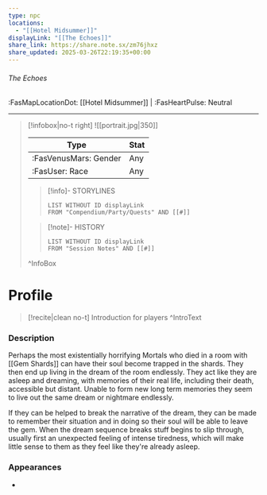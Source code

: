 ```yaml
---
type: npc
locations:
  - "[[Hotel Midsummer]]"
displayLink: "[[The Echoes]]"
share_link: https://share.note.sx/zm76jhxz
share_updated: 2025-03-26T22:19:35+00:00
---
```

###### The Echoes
<span class="sub2">:FasMapLocationDot: [[Hotel Midsummer]] | :FasHeartPulse: Neutral </span>
___

> [!infobox|no-t right]
> ![[portrait.jpg|350]]
>
> | Type | Stat |
> | ---- | ---- |
> | :FasVenusMars: Gender | Any |
> | :FasUser: Race | Any |
>
>> [!info]- STORYLINES
>>```dataview
>>LIST WITHOUT ID displayLink
>>FROM "Compendium/Party/Quests" AND [[#]]
>
>>[!note]- HISTORY
>>```dataview
>>LIST WITHOUT ID displayLink
>>FROM "Session Notes" AND [[#]]
>
>^InfoBox

# Profile

> [!recite|clean no-t]
>	Introduction for players
>^IntroText

### Description
Perhaps the most existentially horrifying  Mortals who died in a room with [[Gem Shards]] can have their soul become trapped in the shards. They then end up living in the dream of the room endlessly. They act like they are asleep and dreaming, with memories of their real life, including their death, accessible but distant. Unable to form new long term memories they seem to live out the same dream or nightmare endlessly.

If they can be helped to break the narrative of the dream, they can be made to remember their situation and in doing so their soul will be able to leave the gem. When the dream sequence breaks stuff begins to slip through, usually first an unexpected feeling of intense tiredness, which will make little sense to them as they feel like they're already asleep.

### Appearances
- 